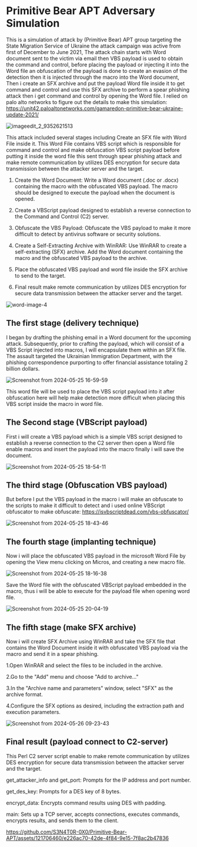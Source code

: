 # Primitive Bear APT Adversary Simulation

This is a simulation of attack by (Primitive Bear) APT group targeting the State Migration Service of Ukraine the attack campaign was active from first of December to June 2021, The attack chain starts with Word document sent to the victim via email then VBS payload is used to obtain the command and control, before placing the payload or injecting it into the Word file an obfuscation of the payload is done to create an evasion of the detection then it is injected through the macro into the Word document, Then i create an SFX archive and put the payload Word file inside it to get command and control and use this SFX archive to perform a spear phishing attack then i get command and control by opening the Word file. I relied on palo alto networks to figure out the details to make this simulation: https://unit42.paloaltonetworks.com/gamaredon-primitive-bear-ukraine-update-2021/


![imageedit_2_9352621513](https://github.com/S3N4T0R-0X0/Primitive-Bear-APT/assets/121706460/a715b1e5-5d3f-48af-a749-7651cb857341)

This attack included several stages including Create an SFX file with Word File inside it. This Word File contains VBS script which is responsible for command and control and make obfuscation VBS script payload before putting it inside the word file this sent through spear phishing attack and make remote communication by utilizes DES encryption for secure data transmission between the attacker server and the target.

1. Create the Word Document: Write a Word document (.doc or .docx) containing the macro with the obfuscated VBS payload. The macro should be designed to execute the payload when the document is opened. 

2. Create a VBScript payload designed to establish a reverse connection to the Command and Control (C2) server.

3. Obfuscate the VBS Payload: Obfuscate the VBS payload to make it more difficult to detect by antivirus software or security solutions.

4. Create a Self-Extracting Archive with WinRAR: Use WinRAR to create a self-extracting (SFX) archive.
Add the Word document containing the macro and the obfuscated VBS payload to the archive.

5. Place the obfuscated VBS payload and word file inside the SFX archive to send to the target.

6. Final result make remote communication by utilizes DES encryption for secure data transmission between the attacker server and the target. 


![word-image-4](https://github.com/S3N4T0R-0X0/Primitive-Bear-APT/assets/121706460/9e4ac08a-9ae5-4b39-ad41-ed9d82cc65b6)

## The first stage (delivery technique)

I began by drafting the phishing email in a Word document for the upcoming attack. Subsequently, prior to crafting the payload, which will consist of a VBS Script injected into macros, I will encapsulate them within an SFX file. The assault targeted the Ukrainian Immigration Department, with the phishing correspondence purporting to offer financial assistance totaling 2 billion dollars.

![Screenshot from 2024-05-25 16-59-59](https://github.com/S3N4T0R-0X0/Primitive-Bear-APT/assets/121706460/44745418-6d38-4bcc-bc42-368227fe63c0)

This word file will be used to place the VBS script payload into it after obfuscation here will help make detection more difficult when placing this VBS script inside the macro in word file.

## The Second stage (VBScript payload)

First i will create a VBS payload which is a simple VBS script designed to establish a reverse connection to the C2 server then open a Word file enable macros and insert the payload into the macro finally i will save the document.

![Screenshot from 2024-05-25 18-54-11](https://github.com/S3N4T0R-0X0/Primitive-Bear-APT/assets/121706460/c6389cb6-2d22-44ec-9bac-bb3db6d153d6)


## The third stage (Obfuscation VBS payload)
But before I put the VBS payload in the macro i will make an obfuscate to the scripts to make it difficult to detect and i used online VBScript obfuscator to make obfuscate: https://isvbscriptdead.com/vbs-obfuscator/


![Screenshot from 2024-05-25 18-43-46](https://github.com/S3N4T0R-0X0/Primitive-Bear-APT/assets/121706460/43336935-c058-4f96-9847-478951c6eccc)


## The fourth stage (implanting technique)

Now i will place the obfuscated VBS payload in the microsoft Word File by opening the View menu clicking on Micros, and creating a new macro file.

![Screenshot from 2024-05-25 18-16-38](https://github.com/S3N4T0R-0X0/Primitive-Bear-APT/assets/121706460/34e0bade-fc71-4646-ba23-cad761920f96)

Save the Word file with the obfuscated VBScript payload embedded in the macro, thus i will be able to execute for the payload file when opening word file.

![Screenshot from 2024-05-25 20-04-19](https://github.com/S3N4T0R-0X0/Primitive-Bear-APT/assets/121706460/5dca0cd3-2ef8-483b-bd38-c1b902c0b5e6)

## The fifth stage (make SFX archive)

Now i will create SFX Archive using WinRAR and take the SFX file that contains the Word Document inside it with obfuscated VBS payload via the macro and send it in a  spear phishing.

1.Open WinRAR and select the files to be included in the archive.

2.Go to the "Add" menu and choose "Add to archive..."

3.In the "Archive name and parameters" window, select "SFX" as the archive format.

4.Configure the SFX options as desired, including the extraction path and execution parameters.



![Screenshot from 2024-05-26 09-23-43](https://github.com/S3N4T0R-0X0/Primitive-Bear-APT/assets/121706460/dafe9156-4b6f-4712-97de-cd2d4734439b)

## Final result (payload connect to C2-server)

This Perl C2 server script enable to make remote communication by utilizes DES encryption for secure data transmission between the attacker server and the target.

get_attacker_info and get_port: Prompts for the IP address and port number.

get_des_key: Prompts for a DES key of 8 bytes.

encrypt_data: Encrypts command results using DES with padding.

main: Sets up a TCP server, accepts connections, executes commands, encrypts results, and sends them to the client.

https://github.com/S3N4T0R-0X0/Primitive-Bear-APT/assets/121706460/e226ac70-42de-4f84-9e15-7f8ac2b47836



